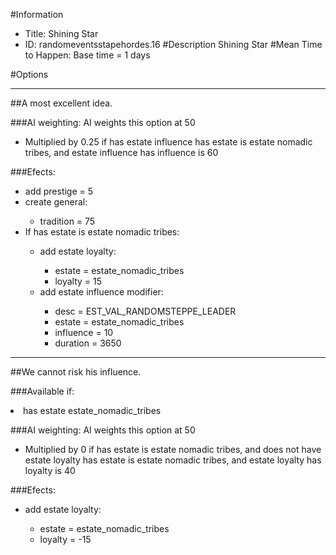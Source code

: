#Information
 - Title: Shining Star
 - ID: randomeventsstapehordes.16
#Description
Shining Star
#Mean Time to Happen:
Base time = 1 days

#Options

___
##A most excellent idea.

###AI weighting:
AI weights this option at 50
 - Multiplied by 0.25 if has estate influence has estate is estate nomadic tribes, and estate influence has influence is 60


###Efects:<ul><li>add prestige = 5</li><li>create general:</li><ul><li>tradition = 75</li></ul><li>If has estate is estate nomadic tribes:</li><ul><li>add estate loyalty:</li><ul><li>estate = estate_nomadic_tribes</li><li>loyalty = 15</li></ul><li>add estate influence modifier:</li><ul><li>desc = EST_VAL_RANDOMSTEPPE_LEADER</li><li>estate = estate_nomadic_tribes</li><li>influence = 10</li><li>duration = 3650</li></ul></ul></ul>

___
##We cannot risk his influence.

###Available if:
<li>has estate estate_nomadic_tribes</li>

###AI weighting:
AI weights this option at 50
 - Multiplied by 0 if has estate is estate nomadic tribes, and does not have estate loyalty has estate is estate nomadic tribes, and estate loyalty has loyalty is 40


###Efects:<ul><li>add estate loyalty:</li><ul><li>estate = estate_nomadic_tribes</li><li>loyalty = -15</li></ul></ul>
